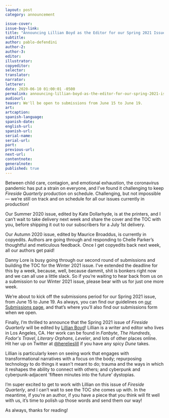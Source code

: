```yaml
---
layout: post
category: announcement

issue-cover:
issue-buy-link:
title: "Announcing Lillian Boyd as the Editor for our Spring 2021 Issue"
subtitle:
author: pablo-defendini
author-2:
author-3:
editor:
illustrator:
copyeditor:
selector:
translator:
narrator:
letterer:
date: 2020-06-10 01:00:01 -0500
permalink: announcing-lillian-boyd-as-the-editor-for-our-spring-2021-issue
audiourl:
teaser: We'll be open to submissions from June 15 to June 19.
art:
artcaption:
spanish-language:
spanish-date:
english-url:
spanish-url:
serial-name:
serial-url:
part:
previous-url:
next-url:
contentnote:
generalnote:
published: true
---
```


Between child care, contagion, and emotional exhaustion, the coronavirus pandemic has put a strain on everyone, and I’ve found it challenging to keep _Fireside Quarterly_ production on schedule. Challenging, but not impossible — we’re still on track and on schedule for all our issues currently in production!

Our Summer 2020 issue, edited by Kate Dollarhyde, is at the printers, and I can’t wait to take delivery next week and share the cover and the TOC with you, before shipping it out to our subscribers for a July 1st delivery.

Our Autumn 2020 issue, edited by Maurice Broaddus, is currently in copyedits. Authors are going through and responding to Chelle Parker’s thoughtful and meticulous feedback. Once I get copyedits back next week, all our authors get paid!

Danny Lore is busy going through our second round of submissions and building the TOC for the Winter 2021 issue. I’ve extended the deadline for this by a week, because, well, because dammit, shit is bonkers right now and we can all use a little slack. So if you’re waiting to hear back from us on a submission to our Winter 2021 issue, please bear with us for just one more week.

We’re about to kick off the submissions period for our Spring 2021 issue, from June 15 to June 19. As always, you can find our guidelines on [our Submissions page](https://firesidefiction.com/submissions), and that’s where you’ll also find our submissions form when we open.

Finally, I’m thrilled to announce that the Spring 2021 issue of _Fireside Quarterly_ will be edited by [Lillian Boyd](https://yarnbody.net/)! Lillian is a writer and editor who lives in Los Angeles, CA. Her work can be found in _Fanbyte_, _The Hundreds_, _Fodor's Travel_, _Literary Orphans_, _Leveler_, and lots of other places online. Hit her up on Twitter at [@herelieslill](http://twitter.com/herelieslill) if you have any spicy _Dune_ takes.

Lillian is particularly keen on seeing work that engages with transformational narratives with a focus on the body; repurposing technology to do things it wasn't meant to do; trauma and the ways in which it reshapes the ability to connect with others; and cyberpunk and cyberpunk-adjacent 'fifteen minutes into the future' dystopias.

I’m super excited to get to work with Lillian on this issue of _Fireside Quarterly_, and I can’t wait to see the TOC she comes up with. In the meantime, if you’re an author, if you have a piece that you think will fit well with us, it’s time to polish up those words and send them our way!

As always, thanks for reading!
